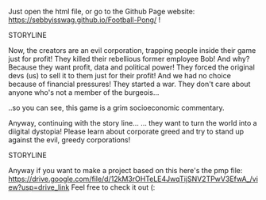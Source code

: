 Just open the html file, or go to the Github Page website:  https://sebbyisswag.github.io/Football-Pong/ !

STORYLINE


Now, the creators are an evil corporation, trapping people inside their game just for profit! They killed their rebellious former employee Bob! And why? Because they want profit, data and political power! They forced the original devs (us) to sell it to them just for their profit! And we had no choice because of financial pressures! They started a war. They don't care about anyone who's not a member of the burgeois...

..so you can see, this game is a grim socioeconomic commentary.

Anyway, continuing with the story line...
... they want to turn the world into a diigital dystopia! Please learn about corporate greed and try to stand up against the evil, greedy corporations!

STORYLINE

Anyway if you want to make a project based on this here's the pmp file: https://drive.google.com/file/d/12kM3rOHTeLE4JwqTijSNV2TPwV3EfwA_/view?usp=drive_link Feel free to check it out (:
